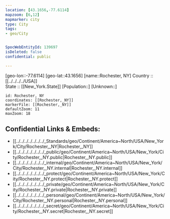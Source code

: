 ```yaml
---
location: [43.1656,-77.6114] 
mapzoom: [6,12] 
mapmarker: city 
type: City
tags:
- geo/City


SpocWebEntityId: 139697
isDeleted: false
confidential: public

---
```

[geo-lon::-77.6114] 
[geo-lat::43.1656] 
[name::Rochester, NY] 
Country :: [[../../../../USA]]  
State :: [[New_York.State]] 
[Population::] 
[Unknown::] 


```leaflet
id: Rochester, NY
coordinates: [[Rochester,_NY]] 
markerFile: [[Rochester,_NY]] 
defaultZoom: 11 
maxZoom: 18
```


## Confidential Links & Embeds: 
- [[../../../../../../../_Standards/geo/Continent/America~North/USA/New_York/City/Rochester,_NY|Rochester,_NY]] 
- [[../../../../../../../_public/geo/Continent/America~North/USA/New_York/City/Rochester,_NY.public|Rochester,_NY.public]] 
- [[../../../../../../../_internal/geo/Continent/America~North/USA/New_York/City/Rochester,_NY.internal|Rochester,_NY.internal]] 
- [[../../../../../../../_protect/geo/Continent/America~North/USA/New_York/City/Rochester,_NY.protect|Rochester,_NY.protect]] 
- [[../../../../../../../_private/geo/Continent/America~North/USA/New_York/City/Rochester,_NY.private|Rochester,_NY.private]] 
- [[../../../../../../../_personal/geo/Continent/America~North/USA/New_York/City/Rochester,_NY.personal|Rochester,_NY.personal]] 
- [[../../../../../../../_secret/geo/Continent/America~North/USA/New_York/City/Rochester,_NY.secret|Rochester,_NY.secret]] 
